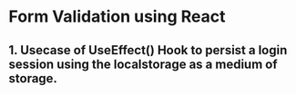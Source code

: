 # Form Validation using React 

## 1. Usecase of UseEffect() Hook to persist a login session using the localstorage as a medium of storage. 

